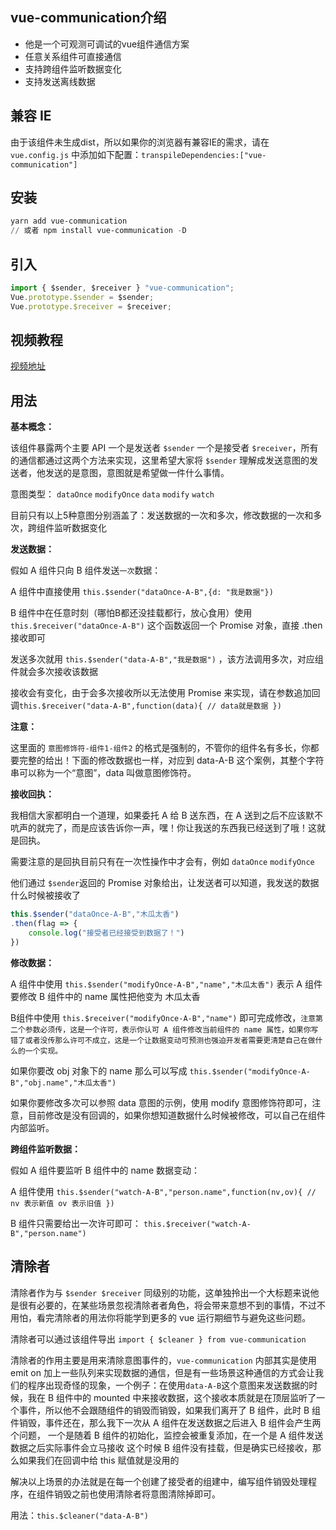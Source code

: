 ## vue-communication介绍

* 他是一个可观测可调试的vue组件通信方案
* 任意关系组件可直接通信
* 支持跨组件监听数据变化
* 支持发送离线数据

## 兼容 IE

由于该组件未生成dist，所以如果你的浏览器有兼容IE的需求，请在 `vue.config.js` 中添加如下配置：`transpileDependencies:["vue-communication"]`

## 安装

```powershell
yarn add vue-communication
// 或者 npm install vue-communication -D
```

## 引入

```javascript
import { $sender, $receiver } "vue-communication";
Vue.prototype.$sender = $sender;
Vue.prototype.$receiver = $receiver;
```

## 视频教程

[视频地址](https://www.bilibili.com/video/BV1sD4y1d7mD/)

## 用法

**基本概念：**

该组件暴露两个主要 API 一个是发送者 `$sender` 一个是接受者 `$receiver`，所有的通信都通过这两个方法来实现，这里希望大家将 `$sender` 理解成发送意图的发送者，他发送的是意图，意图就是希望做一件什么事情。

意图类型： `dataOnce` `modifyOnce` `data` `modify` `watch`

目前只有以上5种意图分别涵盖了：发送数据的一次和多次，修改数据的一次和多次，跨组件监听数据变化

**发送数据：**

假如 A 组件只向 B 组件发送`一次`数据：

A 组件中直接使用 `this.$sender("dataOnce-A-B",{d: "我是数据"})`

B 组件中在任意时刻（哪怕B都还没挂载都行，放心食用）使用`this.$receiver("dataOnce-A-B")` 这个函数返回一个 Promise 对象，直接 .then 接收即可

发送多次就用 `this.$sender("data-A-B","我是数据")` ，该方法调用多次，对应组件就会多次接收该数据

接收会有变化，由于会多次接收所以无法使用 Promise 来实现，请在参数追加回调`this.$receiver("data-A-B",function(data){ // data就是数据 })`

**注意：**

这里面的 `意图修饰符-组件1-组件2` 的格式是强制的，不管你的组件名有多长，你都要完整的给出！下面的修改数据也一样，对应到 data-A-B 这个案例，其整个字符串可以称为一个“意图”，data 叫做意图修饰符。

**接收回执：**

我相信大家都明白一个道理，如果委托 A 给 B 送东西，在 A 送到之后不应该默不吭声的就完了，而是应该告诉你一声，嘿！你让我送的东西我已经送到了哦！这就是回执。

需要注意的是回执目前只有在一次性操作中才会有，例如 `dataOnce` `modifyOnce`

他们通过 `$sender`返回的 Promise 对象给出，让发送者可以知道，我发送的数据什么时候被接收了

```javascript
this.$sender("dataOnce-A-B","木瓜太香")
.then(flag => {
    console.log("接受者已经接受到数据了！")
})
```



**修改数据：**

A 组件中使用 `this.$sender("modifyOnce-A-B","name","木瓜太香")` 表示 A 组件要修改 B 组件中的 name 属性把他变为 木瓜太香

B组件中使用 `this.$receiver("modifyOnce-A-B","name")` 即可完成修改，`注意第二个参数必须传，这是一个许可，表示你认可 A 组件修改当前组件的 name 属性，如果你写错了或者没传那么许可不成立，这是一个让数据变动可预测也强迫开发者需要更清楚自己在做什么的一个实现。`

如果你要改 obj 对象下的 name 那么可以写成 `this.$sender("modifyOnce-A-B","obj.name","木瓜太香")`

如果你要修改多次可以参照 data 意图的示例，使用 modify 意图修饰符即可，注意，目前修改是没有回调的，如果你想知道数据什么时候被修改，可以自己在组件内部监听。

**跨组件监听数据：**

假如 A 组件要监听 B 组件中的 name 数据变动：

A 组件使用 `this.$sender("watch-A-B","person.name",function(nv,ov){ // nv 表示新值 ov 表示旧值 })`

B 组件只需要给出一次许可即可： `this.$receiver("watch-A-B","person.name")`

## 清除者

清除者作为与 `$sender $receiver` 同级别的功能，这单独拎出一个大标题来说他是很有必要的，在某些场景忽视清除者者角色，将会带来意想不到的事情，不过不用怕，看完清除者的用法你将能学到更多的 vue 运行期细节与避免这些问题。

清除者可以通过该组件导出 `import { $cleaner } from vue-communication`

清除者的作用主要是用来清除意图事件的，`vue-communication` 内部其实是使用 emit on 加上一些队列来实现数据的通信，但是有一些场景这种通信的方式会让我们的程序出现奇怪的现象，一个例子：在使用`data-A-B`这个意图来发送数据的时候，我在 B 组件中的 mounted 中来接收数据，这个接收本质就是在顶层监听了一个事件，所以他不会跟随组件的销毁而销毁，如果我们离开了 B 组件，此时 B 组件销毁，事件还在，那么我下一次从 A 组件在发送数据之后进入 B 组件会产生两个问题， 一个是随着 B 组件的初始化，监控会被重复添加，在一个是 A 组件发送数据之后实际事件会立马接收 这个时候 B 组件没有挂载，但是确实已经接收，那么如果我们在回调中给 this 赋值就是没用的

解决以上场景的办法就是在每一个创建了接受者的组建中，编写组件销毁处理程序，在组件销毁之前也使用清除者将意图清除掉即可。

用法：`this.$cleaner("data-A-B")`